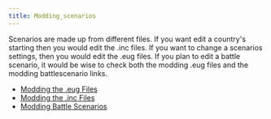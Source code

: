 ```yaml
---
title: Modding_scenarios
---
```


Scenarios are made up from different files. If you want edit a country's starting then you would edit the .inc files. If you want to change a scenarios settings, then you would edit the .eug files. If you plan to edit a battle scenario, it would be wise to check both the modding .eug files and the modding battlescenario links.

- [Modding the .eug Files](/wiki/Modding_eug_files "Modding eug files")
- [Modding the .inc Files](/wiki/Modding_inc_files "Modding inc files")
- [Modding Battle Scenarios](/wiki/Modding_battle_scenarios "Modding battle scenarios")

